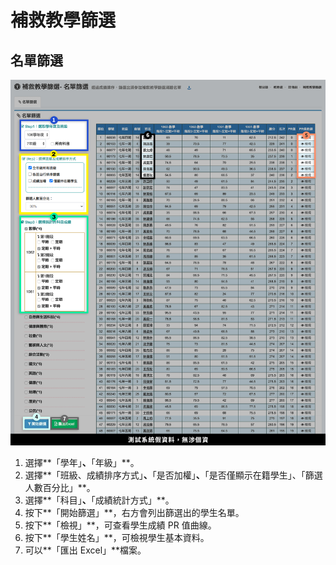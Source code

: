 # 補救教學篩選

## 名單篩選

![](<../.gitbook/assets/score-sort (1).png>)

1. 選擇**「學年」**、**「年級」**。
2. 選擇**「班級、成績排序方式」**、**「是否加權」**、**「是否僅顯示在籍學生」、「篩選人數百分比」**。
3. 選擇**「科目」**、**「成績統計方式」**。
4. 按下**「開始篩選」**，右方會列出篩選出的學生名單。
5. 按下**「檢視」**，可查看學生成績 PR 值曲線。
6. 按下**「學生姓名」**，可檢視學生基本資料。
7. 可以**「匯出 Excel」**檔案。
